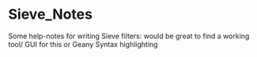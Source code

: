 # Sieve_Notes
Some help-notes for writing Sieve filters: would be great to find a working tool/ GUI for this or Geany Syntax highlighting
